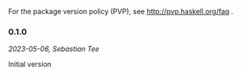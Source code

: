 For the package version policy (PVP), see  http://pvp.haskell.org/faq .

### 0.1.0

_2023-05-06, Sebastian Tee_

Initial version
